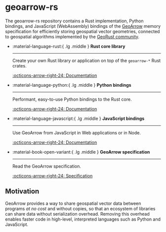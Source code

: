 # geoarrow-rs

The geoarrow-rs repository contains a Rust implementation, Python bindings, and JavaScript (WebAssembly) bindings of the [GeoArrow](https://geoarrow.org) memory specification for efficiently storing geospatial vector geometries, connected to geospatial algorithms implemented by the [GeoRust community](https://georust.org/).

<div class="grid cards" markdown>

-   :material-language-rust:{ .lg .middle } **Rust core library**

    ---

    Create your own Rust library or application on top of the `geoarrow-*` Rust crates.

    [:octicons-arrow-right-24: Documentation](./rust.md)

-   :material-language-python:{ .lg .middle } **Python bindings**

    ---

    Performant, easy-to-use Python bindings to the Rust core.

    [:octicons-arrow-right-24: Documentation](python/latest/)

-   :material-language-javascript:{ .lg .middle } **JavaScript bindings**

    ---

    Use GeoArrow from JavaScript in Web applications or in Node.

    [:octicons-arrow-right-24: Documentation](js)

-   :material-book-open-variant:{ .lg .middle } **GeoArrow specification**

    ---

    Read the GeoArrow specification.

    [:octicons-arrow-right-24: Specification](https://geoarrow.org)

</div>

## Motivation

GeoArrow provides a way to share geospatial vector data between programs _at no cost_ and without copies, so that an ecosystem of libraries can share data without serialization overhead. Removing this overhead enables faster code in high-level, interpreted languages such as Python and JavaScript.
